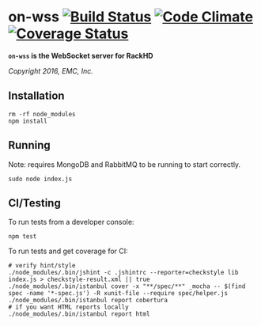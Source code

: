 # on-wss [![Build Status](https://travis-ci.org/RackHD/on-wss.svg?branch=master)](https://travis-ci.org/RackHD/on-wss) [![Code Climate](https://codeclimate.com/github/RackHD/on-wss/badges/gpa.svg)](https://codeclimate.com/github/RackHD/on-wss) [![Coverage Status](https://coveralls.io/repos/RackHD/on-wss/badge.svg?branch=master&service=github)](https://coveralls.io/github/RackHD/on-wss?branch=master)

__`on-wss` is the WebSocket server for RackHD__

_Copyright 2016, EMC, Inc._

## Installation

    rm -rf node_modules
    npm install

## Running

Note: requires MongoDB and RabbitMQ to be running to start correctly.

    sudo node index.js

## CI/Testing

To run tests from a developer console:

    npm test

To run tests and get coverage for CI:

    # verify hint/style
    ./node_modules/.bin/jshint -c .jshintrc --reporter=checkstyle lib index.js > checkstyle-result.xml || true
    ./node_modules/.bin/istanbul cover -x "**/spec/**" _mocha -- $(find spec -name '*-spec.js') -R xunit-file --require spec/helper.js
    ./node_modules/.bin/istanbul report cobertura
    # if you want HTML reports locally
    ./node_modules/.bin/istanbul report html
